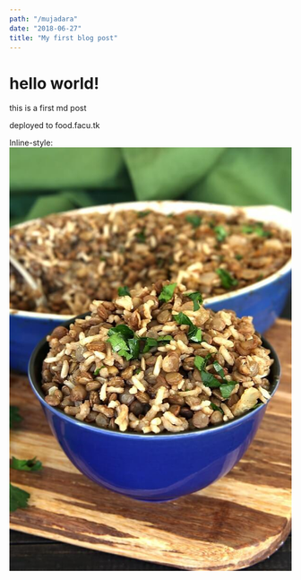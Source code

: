 ```yaml
---
path: "/mujadara"
date: "2018-06-27"
title: "My first blog post"
---
```


# hello world!

this is a first md post

deployed to food.facu.tk

Inline-style:
![mujadara](img/mujadara.jpg "mujadara")
